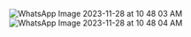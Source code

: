 ![WhatsApp Image 2023-11-28 at 10 48 03 AM](https://github.com/ecsemamun/Cmt_Department_Android_Apps/assets/98883704/cde3ecf6-64fd-41dd-97a3-4a74dc29068f)
![WhatsApp Image 2023-11-28 at 10 48 04 AM](https://github.com/ecsemamun/Cmt_Department_Android_Apps/assets/98883704/610f41b5-e8b8-4d0f-8795-4ab138163a62)
